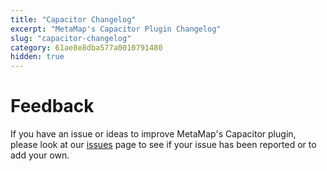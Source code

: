 ```yaml
---
title: "Capacitor Changelog"
excerpt: "MetaMap's Capacitor Plugin Changelog"
slug: "capacitor-changelog"
category: 61ae8e8dba577a0010791480
hidden: true
---
```


# Feedback

If you have an issue or ideas to improve MetaMap's Capacitor plugin, please look at our [issues](https://github.com/GetMetaMap/mati-capacitor-plugin/issues) page to see if your issue has been reported or to add your own.

<!-- Note to developers: copy/paste the template below for each version. Delete categories that don't apply the the release

# Version
###### Date
  
#### New Features
* <new feature>

#### Updated Features
* <changes in existing functionality>

#### Deprecated Features
* <soon-to-be removed features>

#### Removed Features
* <removed features>

#### Bug Fixes
* <bug fixes>

#### Security Vulnerabilities
* <known vulnerabilities>
-->
